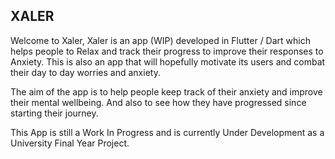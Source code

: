 ## XALER

Welcome to Xaler, Xaler is an app (WIP) developed in Flutter / Dart which helps people to Relax and track their progress to improve their responses to Anxiety.
This is also an app that will hopefully motivate its users and combat their day to day worries and anxiety.

The aim of the app is to help people keep track of their anxiety and improve their mental wellbeing. And also to see how they have progressed since starting their journey.

This App is still a Work In Progress and is currently Under Development as a University Final Year Project.

